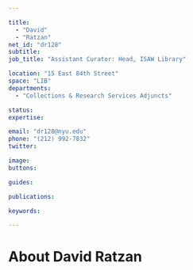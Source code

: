 ```yaml
---

title:
  - "David"
  - "Ratzan"
net_id: "dr128"
subtitle: 
job_title: "Assistant Curator: Head, ISAW Library"

location: "15 East 84th Street"
space: "LIB"
departments:
  - "Collections & Research Services Adjuncts"

status: 
expertise:

email: "dr128@nyu.edu"
phone: "(212) 992-7832"
twitter: 

image: 
buttons:

guides:

publications:

keywords:

---
```


# About David Ratzan


